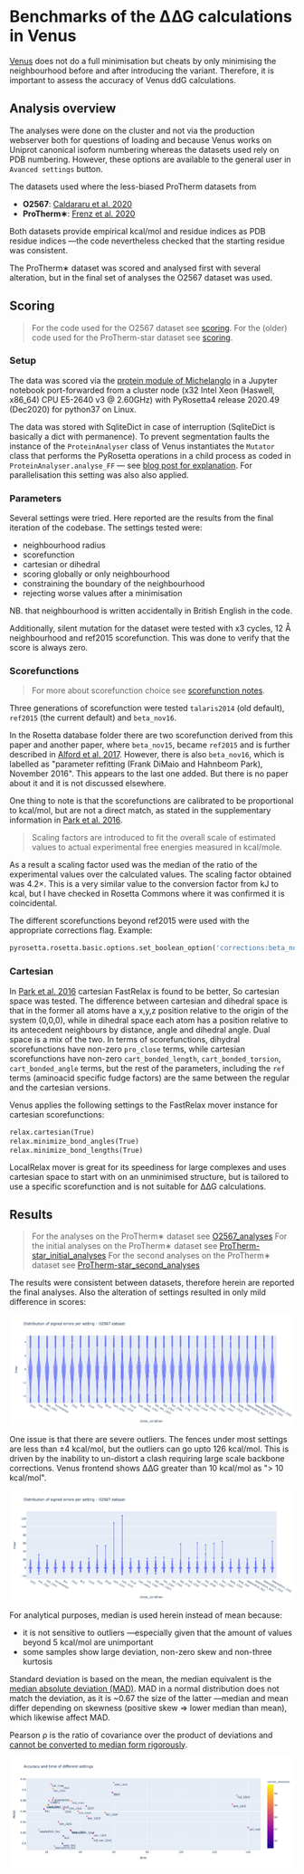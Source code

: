 # Benchmarks of the ∆∆G calculations in Venus

[Venus](https://venus.sgc.ox.ac.uk/) does not do a full minimisation but cheats by only minimising the neighbourhood 
before and after introducing the variant.
Therefore, it is important to assess the accuracy of Venus ddG calculations.

## Analysis overview
The analyses were done on the cluster and not via the production webserver both for questions of loading
and because Venus works on Uniprot canonical isoform numbering whereas the datasets used rely on PDB numbering.
However, these options are available to the general user in `Avanced settings` button.

The datasets used where the less-biased ProTherm datasets from

* **O2567**: [Caldararu et al. 2020](https://pubs.acs.org/doi/abs/10.1021/acs.jcim.0c00591)
* **ProTherm&lowast;**: [Frenz et al. 2020](https://www.ncbi.nlm.nih.gov/pmc/articles/PMC7579412/)

Both datasets provide empirical kcal/mol and residue indices as PDB residue indices —the code nevertheless checked
that the starting residue was consistent.

The ProTherm&lowast; dataset was scored and analysed first with several alteration, but in the final set of analyses
the O2567 dataset was used.

## Scoring
> For the code used for the O2567 dataset see [scoring](O2567_scoring.md).
> For the (older) code used for the ProTherm-star dataset see [scoring](ProTherm-star_scoring.md).

### Setup
The data was scored via the [protein module of Michelanglo](https://github.com/matteoferla/MichelaNGLo-protein-module) 
in a Jupyter notebook port-forwarded from a cluster node (x32 Intel Xeon (Haswell, x86_64) CPU E5-2640 v3 @ 2.60GHz)
with PyRosetta4 release 2020.49 (Dec2020) for python37 on Linux.

The data was stored with SqliteDict in case of interruption 
(SqliteDict is basically a dict with permanence). To prevent segmentation faults the instance of the 
`ProteinAnalyser` class of Venus instantiates the `Mutator` class that performs the PyRosetta operations
in a child process as coded in `ProteinAnalyser.analyse_FF` —
see [blog post for explanation](https://blog.matteoferla.com/2020/02/working-around-segmentation-faults-of.html). 
For parallelisation this setting was also also applied.

### Parameters
Several settings were tried. Here reported are the results from the final iteration of the codebase.
The settings tested were:

* neighbourhood radius
* scorefunction
* cartesian or dihedral
* scoring globally or only neighbourhood
* constraining the boundary of the neighbourhood
* rejecting worse values after a minimisation

NB. that neighbourhood is written accidentally in British English in the code.

Additionally, silent mutation for the dataset were tested with x3 cycles, 12 Å neighbourhood and ref2015 scorefunction.
This was done to verify that the score is always zero.

### Scorefunctions

> For more about scorefunction choice see [scorefunction notes](scorefunction.md).

Three generations of scorefunction were tested `talaris2014` (old default), `ref2015` (the current default) and `beta_nov16`.

In the Rosetta database folder there are two scorefunction derived from this paper and another paper, 
where `beta_nov15`, became `ref2015` and is further described in [Alford et al. 2017](https://www.ncbi.nlm.nih.gov/pmc/articles/PMC5717763/).
However, there is also `beta_nov16`, which is labelled as "parameter refitting (Frank DiMaio and Hahnbeom Park), November 2016".
This appears to the last one added. But there is no paper about it and it is not discussed elsewhere.

One thing to note is that the scorefunctions are calibrated to be proportional to kcal/mol, but are not a direct match,
as stated in the supplementary information in [Park et al. 2016](https://dx.doi.org/10.1021/acs.jctc.6b00819).

> Scaling factors are introduced to fit the overall scale of estimated values to actual experimental free energies measured in kcal/mole. 

As a result a scaling factor used was the median of the ratio of the experimental values over the calculated values.
The scaling factor obtained was 4.2&times;. This is a very similar value to the conversion factor from kJ to kcal, 
but I have checked in Rosetta Commons where it was confirmed it is coincidental.

The different scorefunctions beyond ref2015 were used with the appropriate corrections flag. Example:

```python
pyrosetta.rosetta.basic.options.set_boolean_option('corrections:beta_nov16', True)
```

### Cartesian
In [Park et al. 2016](https://www.ncbi.nlm.nih.gov/pmc/articles/PMC5515585/) cartesian FastRelax is found to be better,
So cartesian space was tested.
The difference between cartesian and dihedral space is that in the former all atoms have a x,y,z position
relative to the origin of the system (0,0,0), while in dihedral space each atom has a position relative
to its antecedent neighbours by distance, angle and dihedral angle. Dual space is a mix of the two.
In terms of scorefunctions, dihydral scorefunctions have non-zero `pro_close` terms, while cartesian scorefunctions
have non-zero `cart_bonded_length`, `cart_bonded_torsion`, `cart_bonded_angle` terms, but the rest of the parameters,
including the `ref` terms (aminoacid specific fudge factors) are the same between the regular and the cartesian versions.

Venus applies the following settings to the FastRelax mover instance for cartesian scorefunctions:

    relax.cartesian(True)
    relax.minimize_bond_angles(True)
    relax.minimize_bond_lengths(True)

LocalRelax mover is great for its speediness for large complexes 
and uses cartesian space to start with on an unminimised structure,
but is tailored to use a specific scorefunction and is not suitable for ∆∆G calculations.

## Results
> For the analyses on the ProTherm&lowast; dataset see [O2567_analyses](O2567_analyses.md)
> For the initial analyses on the ProTherm&lowast; dataset see [ProTherm-star_initial_analyses](ProTherm-star_initial_analyses.md)
> For the second analyses on the ProTherm&lowast; dataset see [ProTherm-star_second_analyses](ProTherm-star_analyses.md)


The results were consistent between datasets, therefore herein are reported the final analyses.
Also the alteration of settings resulted in only mild difference in scores:

![errors](images/O_distro_errors.png)

One issue is that there are severe outliers. The fences under most settings are less than ±4 kcal/mol,
but the outliers can go upto 126 kcal/mol.
This is driven by the inability to un-distort a clash requiring large scale backbone corrections.
Venus frontend shows ∆∆G greater than 10 kcal/mol as "> 10 kcal/mol".

![outliers](images/O_outliers.png)

For analytical purposes, median is used herein instead of mean because:

* it is not sensitive to outliers —especially given that the amount of values beyond 5 kcal/mol are unimportant
* some samples show large deviation, non-zero skew and non-three kurtosis

Standard deviation is based on the mean, the median equivalent is the
[median absolute deviation (MAD)](https://en.wikipedia.org/wiki/Median_absolute_deviation).
MAD in a normal distribution does not match the deviation, as it is ~0.67 the size of the latter 
—median and mean differ depending on skewness (positive skew => lower median than mean), which likewise affect MAD.

Pearson &rho; is the ratio of covariance over the product of deviations and
[cannot be converted to median form rigorously](median_Pearson.md). 

![O_conditions](images/O_conditions.png)
